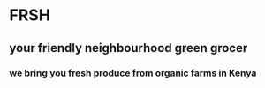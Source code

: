 # FRSH
## your friendly neighbourhood green grocer

### we bring you fresh produce from organic farms in Kenya
